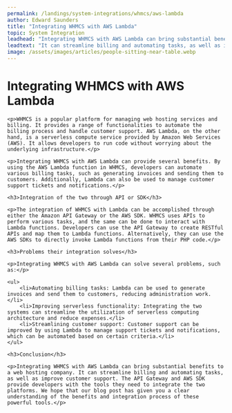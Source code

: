```yaml
---
permalink: /landings/system-integrations/whmcs/aws-lambda
author: Edward Saunders
title: "Integrating WHMCS with AWS Lambda"
topic: System Integration
leadhead: "Integrating WHMCS with AWS Lambda can bring substantial benefits to a web hosting company"
leadtext: "It can streamline billing and automating tasks, as well as improve customer support. The API Gateway and AWS SDK provide developers with the tools they need to integrate the two platforms. We hope that our blog post has given you a clear understanding of the benefits and integration process of these powerful tools."
image: /assets/images/articles/people-sitting-near-table.webp
---
```

<div class="arttext">	<h1>Integrating WHMCS with AWS Lambda</h1>

	<p>WHMCS is a popular platform for managing web hosting services and billing. It provides a range of functionalities to automate the billing process and handle customer support. AWS Lambda, on the other hand, is a serverless compute service provided by Amazon Web Services (AWS). It allows developers to run code without worrying about the underlying infrastructure.</p>

	<p>Integrating WHMCS with AWS Lambda can provide several benefits. By using the AWS Lambda function in WHMCS, developers can automate various billing tasks, such as generating invoices and sending them to customers. Additionally, Lambda can also be used to manage customer support tickets and notifications.</p>

	<h3>Integration of the two through API or SDK</h3>

	<p>The integration of WHMCS with Lambda can be accomplished through either the Amazon API Gateway or the AWS SDK. WHMCS uses APIs to perform various tasks, and the same can be done to interact with Lambda functions. Developers can use the API Gateway to create RESTful APIs and map them to Lambda functions. Alternatively, they can use the AWS SDKs to directly invoke Lambda functions from their PHP code.</p>

	<h3>Problems their integration solves</h3>

	<p>Integrating WHMCS with AWS Lambda can solve several problems, such as:</p>

	<ul>
		<li>Automating billing tasks: Lambda can be used to generate invoices and send them to customers, reducing administration work.</li>
		<li>Improving serverless functionality: Integrating the two systems can streamline the utilization of serverless computing architecture and reduce expenses.</li>
		<li>Streamlining customer support: Customer support can be improved by using Lambda to manage support tickets and notifications, which can be automated based on certain criteria.</li>
	</ul>

	<h3>Conclusion</h3>

	<p>Integrating WHMCS with AWS Lambda can bring substantial benefits to a web hosting company. It can streamline billing and automating tasks, as well as improve customer support. The API Gateway and AWS SDK provide developers with the tools they need to integrate the two platforms. We hope that our blog post has given you a clear understanding of the benefits and integration process of these powerful tools.</p>

</div>